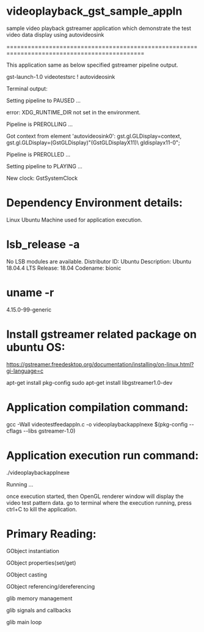 # videoplayback_gst_sample_appln
sample video playback gstreamer application which demonstrate the test video data display using autovideosink


=============================================================================================

This application same as below specified gstreamer pipeline output.

gst-launch-1.0 videotestsrc ! autovideosink

Terminal output:

Setting pipeline to PAUSED ...

error: XDG_RUNTIME_DIR not set in the environment.

Pipeline is PREROLLING ...

Got context from element 'autovideosink0': gst.gl.GLDisplay=context, gst.gl.GLDisplay=(GstGLDisplay)"\(GstGLDisplayX11\)\ gldisplayx11-0";

Pipeline is PREROLLED ...

Setting pipeline to PLAYING ...

New clock: GstSystemClock




Dependency Environment details:
==============================================================================================================

Linux Ubuntu Machine used for application execution.

# lsb_release -a

No LSB modules are available. Distributor ID: Ubuntu Description: Ubuntu 18.04.4 LTS Release: 18.04 Codename: bionic

# uname -r

4.15.0-99-generic



Install gstreamer related package on ubuntu OS:
=============================================================================================================


https://gstreamer.freedesktop.org/documentation/installing/on-linux.html?gi-language=c

apt-get install pkg-config sudo apt-get install libgstreamer1.0-dev




Application compilation command:
=============================================================================================================


gcc -Wall videotestfeedappln.c -o videoplaybackapplnexe $(pkg-config --cflags --libs gstreamer-1.0)



Application execution run command:
=============================================================================================================


./videoplaybackapplnexe

Running ...

once execution started, then OpenGL renderer window will display the video test pattern data.
go to terminal where the execution running, press ctrl+C to kill the application.




Primary Reading: 
==============================================================================================================
GObject instantiation

GObject properties(set/get)

GObject casting

GObject referencing/dereferencing

glib memory management

glib signals and callbacks

glib main loop
